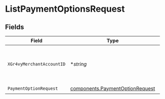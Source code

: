 # ListPaymentOptionsRequest


## Fields

| Field                                                                              | Type                                                                               | Required                                                                           | Description                                                                        | Example                                                                            |
| ---------------------------------------------------------------------------------- | ---------------------------------------------------------------------------------- | ---------------------------------------------------------------------------------- | ---------------------------------------------------------------------------------- | ---------------------------------------------------------------------------------- |
| `XGr4vyMerchantAccountID`                                                          | **string*                                                                          | :heavy_minus_sign:                                                                 | The ID of the merchant account to use for this request.                            | default                                                                            |
| `PaymentOptionRequest`                                                             | [components.PaymentOptionRequest](../../models/components/paymentoptionrequest.md) | :heavy_check_mark:                                                                 | N/A                                                                                |                                                                                    |